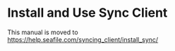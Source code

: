 # Install and Use Sync Client

This manual is moved to <https://help.seafile.com/syncing_client/install_sync/> 



